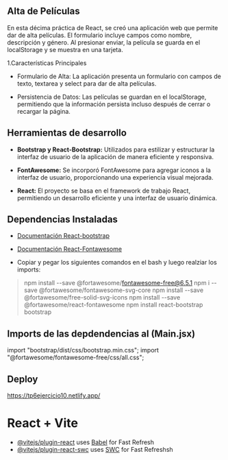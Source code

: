## Alta de Películas

En esta décima práctica de React, se creó una aplicación web que permite dar de alta películas. El formulario incluye campos como nombre, descripción y género. Al presionar enviar, la película se guarda en el localStorage y se muestra en una tarjeta.

1.Características Principales

- Formulario de Alta: La aplicación presenta un formulario con campos de texto, textarea y select para dar de alta películas.

- Persistencia de Datos: Las películas se guardan en el localStorage, permitiendo que la información persista incluso después de cerrar o recargar la página.

## Herramientas de desarrollo

- **Bootstrap y React-Bootstrap:** Utilizados para estilizar y estructurar la interfaz de usuario de la aplicación de manera eficiente y responsiva.

- **FontAwesome:** Se incorporó FontAwesome para agregar iconos a la interfaz de usuario, proporcionando una experiencia visual mejorada.

- **React:** El proyecto se basa en el framework de trabajo React, permitiendo un desarrollo eficiente y una interfaz de usuario dinámica.



## Dependencias Instaladas
- [Documentación React-bootstrap](https://react-bootstrap.github.io/docs/getting-started/introduction)
- [Documentación React-Fontawesome](https://fontawesome.com/v5/docs/web/use-with/react)


- Copiar y pegar los siguientes comandos en el bash y luego realziar los imports:
>npm install --save @fortawesome/fontawesome-free@6.5.1
>npm i --save @fortawesome/fontawesome-svg-core
>npm install --save @fortawesome/free-solid-svg-icons
>npm install --save @fortawesome/react-fontawesome
>npm install react-bootstrap bootstrap

## Imports de las depdendencias al (Main.jsx)

import "bootstrap/dist/css/bootstrap.min.css";
import "@fortawesome/fontawesome-free/css/all.css";

## Deploy 

https://tp6ejercicio10.netlify.app/

# React + Vite

- [@vitejs/plugin-react](https://github.com/vitejs/vite-plugin-react/blob/main/packages/plugin-react/README.md) uses [Babel](https://babeljs.io/) for Fast Refresh
- [@vitejs/plugin-react-swc](https://github.com/vitejs/vite-plugin-react-swc) uses [SWC](https://swc.rs/) for Fast Refreshsh
